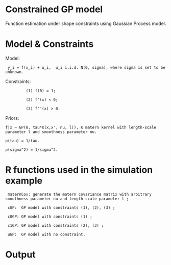 # Constrained GP model
Function estimation under shape constraints using Gaussian Process model. 

# Model & Constraints

Model: 

     y_i = f(x_i) + u_i,  u_i i.i.d. N(0, sigma), where sigma is set to be unknown.

Constraints: 

             (1) f(0) = 1;

             (2) f'(x) < 0;
             
             (3) f''(x) > 0.
             
Priors: 

    f|x ~ GP(0, tau*K(x,x', nu, l)), K matern kernel with length-scale parameter l and smoothness parameter nu.

    p(tau) = 1/tau.
   
    p(sigma^2) = 1/sigma^2.
   
   
# R functions used in the simulation example 

     maternCov: generate the matern covariance matrix with arbitrary smoothness parameter nu and length-scale parameter l ; 

     cGP:  GP model with constraints (1), (2), (3) ;
     
     c0GP: GP model with constraints (1) ;
     
     c1GP: GP model with constraints (2), (3) ;
     
     uGP:  GP model with no constraint.
     

# Output 


